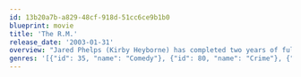 ```yaml
---
id: 13b20a7b-a829-48cf-918d-51cc6ce9b1b0
blueprint: movie
title: 'The R.M.'
release_date: '2003-01-31'
overview: "Jared Phelps (Kirby Heyborne) has completed two years of full-time missionary service for The Church of Jesus Christ of Latter-day Saints. His mission president has promised him that he will be blessed for his service, and he thinks he has it all worked out. His girlfriend has waited for him. His boss promised that he could have his old job back, and he has already sent his application to BYU. Everything that can go wrong does go wrong. His girlfriend dumps him. His loses his job, and he isn't accepted to BYU. Then, it gets even worse, and he has to decide if choosing the right is worth all the trouble."
genres: '[{"id": 35, "name": "Comedy"}, {"id": 80, "name": "Crime"}, {"id": 10751, "name": "Family"}]'
---
```

